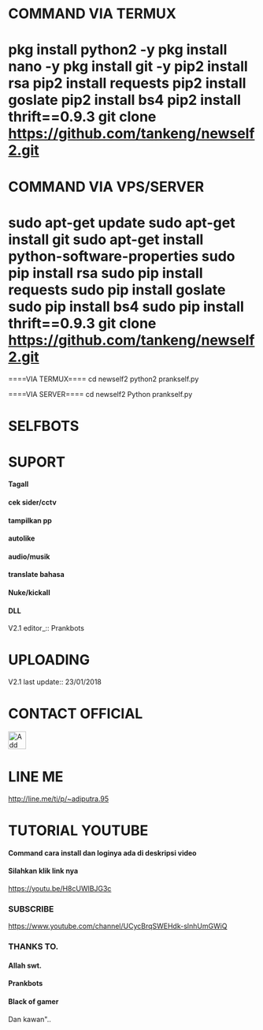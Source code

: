 
COMMAND VIA TERMUX
=======
pkg install python2 -y
pkg install nano -y
pkg install git -y
pip2 install rsa
pip2 install requests 
pip2 install goslate
pip2 install bs4
pip2 install thrift==0.9.3
git clone https://github.com/tankeng/newself2.git
======== 

COMMAND VIA VPS/SERVER
========

sudo apt-get update
sudo apt-get install git
sudo apt-get install python-software-properties
sudo pip install rsa
sudo pip install requests
sudo pip install goslate
sudo pip install bs4
sudo pip install thrift==0.9.3
git clone https://github.com/tankeng/newself2.git
========

====VIA TERMUX====
cd newself2
python2 prankself.py

====VIA SERVER====
cd newself2
Python prankself.py


# SELFBOTS

# SUPORT
#### Tagall
#### cek sider/cctv
#### tampilkan pp
#### autolike
#### audio/musik
#### translate bahasa
#### Nuke/kickall
#### DLL

V2.1 editor_::
Prankbots
# UPLOADING
V2.1 last update::
23/01/2018
# CONTACT OFFICIAL

<a href="https://line.me/R/ti/p/%40gnh2780p"><img height="36" border="0" alt="Add Friend" src="https://scdn.line-apps.com/n/line_add_friends/btn/en.png"></a>

# LINE ME

http://line.me/ti/p/~adiputra.95

# TUTORIAL YOUTUBE
#### Command cara install dan loginya ada di deskripsi video
#### Silahkan klik link nya
https://youtu.be/H8cUWlBJG3c
### SUBSCRIBE
https://www.youtube.com/channel/UCycBrqSWEHdk-slnhUmGWiQ


### THANKS TO.

#### Allah swt.
#### Prankbots
#### Black of gamer
Dan kawan"..
